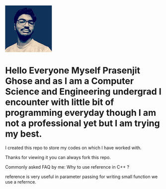<span><img src="SAVE_20200423_152353.jpg"></span>

<h1>Hello Everyone Myself Prasenjit Ghose and as I am a Computer Science and Engineering undergrad I encounter with little bit of programming
everyday though I am not a professional yet but I am trying my best.</h1>

I created this repo to store my codes on which I have worked with.

Thanks for viewing it you can always fork this repo.

Commonly asked FAQ by me:
Why to use reference in C++ ?

reference is very useful in parameter passing for writing small function we use a refernce.
